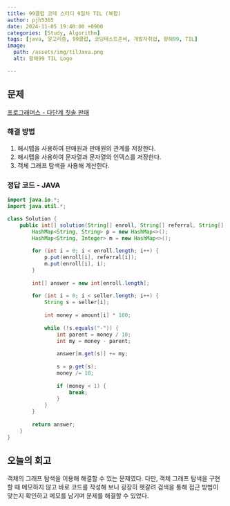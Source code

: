 ```yaml
---
title: 99클럽 코테 스터디 9일차 TIL (복합)
author: pjh5365
date: 2024-11-05 19:40:00 +0900
categories: [Study, Algorithm]
tags: [java, 알고리즘, 99클럽, 코딩테스트준비, 개발자취업, 항해99, TIL]
image:
  path: /assets/img/tilJava.png
  alt: 항해99 TIL Logo

---
```


## 문제

[프로그래머스 - 다단계 칫솔 판매](https://school.programmers.co.kr/learn/courses/30/lessons/77486)

### 해결 방법

1. 해시맵을 사용하여 판매원과 판매원의 관계를 저장한다.
1. 해시맵을 사용하여 문자열과 문자열의 인덱스를 저장한다.
1. 객체 그래프 탐색을 사용해 계산한다.

### 정답 코드 - JAVA

```java
import java.io.*;
import java.util.*;

class Solution {
    public int[] solution(String[] enroll, String[] referral, String[] seller, int[] amount) {
        HashMap<String, String> p = new HashMap<>();
        HashMap<String, Integer> m = new HashMap<>();
        
        for (int i = 0; i < enroll.length; i++) {
            p.put(enroll[i], referral[i]);
            m.put(enroll[i], i);
        }
        
        int[] answer = new int[enroll.length];
        
        for (int i = 0; i < seller.length; i++) {
            String s = seller[i];
            
            int money = amount[i] * 100;
            
            while (!s.equals("-")) {
                int parent = money / 10;
                int my = money - parent;
                
                answer[m.get(s)] += my;
                
                s = p.get(s);
                money /= 10;
                
                if (money < 1) {
                    break;
                }
            }
        }
        
        return answer;
    }
}
```

## 오늘의 회고

객체의 그래프 탐색을 이용해 해결할 수 있는 문제였다. 다만, 객체 그래프 탐색을 구현할 때 메모하지 않고 바로 코드를 작성해 보니 굉장히 헷갈려 검색을 통해 접근 방법이 맞는지 확인하고 메모를 남기며 문제를 해결할 수 있었다.

